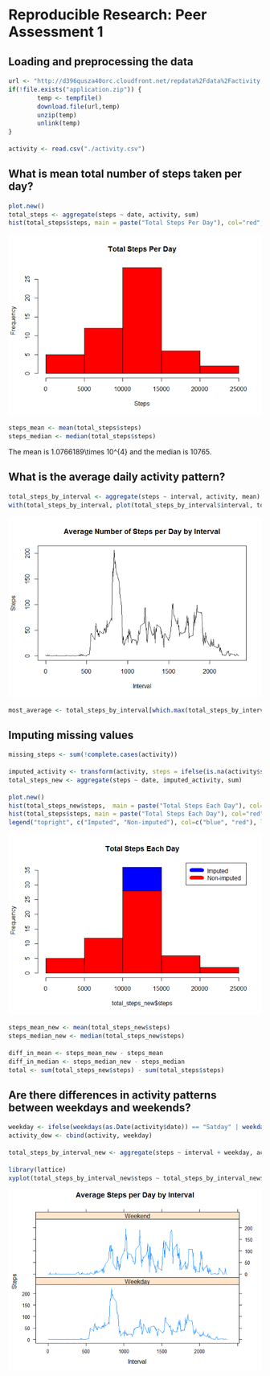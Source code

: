 # Reproducible Research: Peer Assessment 1


## Loading and preprocessing the data


```r
url <- "http://d396qusza40orc.cloudfront.net/repdata%2Fdata%2Factivity.zip"
if(!file.exists("application.zip")) {
        temp <- tempfile()
        download.file(url,temp)
        unzip(temp)
        unlink(temp)
}

activity <- read.csv("./activity.csv")
```

## What is mean total number of steps taken per day?

```r
plot.new()
total_steps <- aggregate(steps ~ date, activity, sum)
hist(total_steps$steps, main = paste("Total Steps Per Day"), col="red", xlab="Steps")
```

![](PA1_template_files/figure-html/unnamed-chunk-2-1.png) 

```r
steps_mean <- mean(total_steps$steps)
steps_median <- median(total_steps$steps)
```
The mean is 1.0766189\times 10^{4} and the median is 10765.

## What is the average daily activity pattern?


```r
total_steps_by_interval <- aggregate(steps ~ interval, activity, mean)
with(total_steps_by_interval, plot(total_steps_by_interval$interval, total_steps_by_interval$steps, main = "Average Number of Steps per Day by Interval", type = "l", xlab="Interval", ylab="Steps"))
```

![](PA1_template_files/figure-html/unnamed-chunk-3-1.png) 

```r
most_average <- total_steps_by_interval[which.max(total_steps_by_interval[,2]),1]
```

## Imputing missing values


```r
missing_steps <- sum(!complete.cases(activity))

imputed_activity <- transform(activity, steps = ifelse(is.na(activity$steps), total_steps_by_interval$steps[match(activity$interval, total_steps_by_interval$interval)], activity$steps))
total_steps_new <- aggregate(steps ~ date, imputed_activity, sum)

plot.new()
hist(total_steps_new$steps,  main = paste("Total Steps Each Day"), col="blue")
hist(total_steps$steps, main = paste("Total Steps Each Day"), col="red", xlab="Number of Steps", add=T)
legend("topright", c("Imputed", "Non-imputed"), col=c("blue", "red"), lwd=10)
```

![](PA1_template_files/figure-html/unnamed-chunk-4-1.png) 

```r
steps_mean_new <- mean(total_steps_new$steps)
steps_median_new <- median(total_steps_new$steps)

diff_in_mean <- steps_mean_new - steps_mean
diff_in_median <- steps_median_new - steps_median
total <- sum(total_steps_new$steps) - sum(total_steps$steps)
```

## Are there differences in activity patterns between weekdays and weekends?

```r
weekday <- ifelse(weekdays(as.Date(activity$date)) == "Satday" | weekdays(as.Date(activity$date)) == "Sunday", "Weekend", "Weekday")
activity_dow <- cbind(activity, weekday)

total_steps_by_interval_new <- aggregate(steps ~ interval + weekday, activity_dow, mean)

library(lattice)
xyplot(total_steps_by_interval_new$steps ~ total_steps_by_interval_new$interval|total_steps_by_interval_new$weekday, main="Average Steps per Day by Interval",xlab="Interval", ylab="Steps",layout=c(1,2), type="l")
```

![](PA1_template_files/figure-html/unnamed-chunk-5-1.png) 


